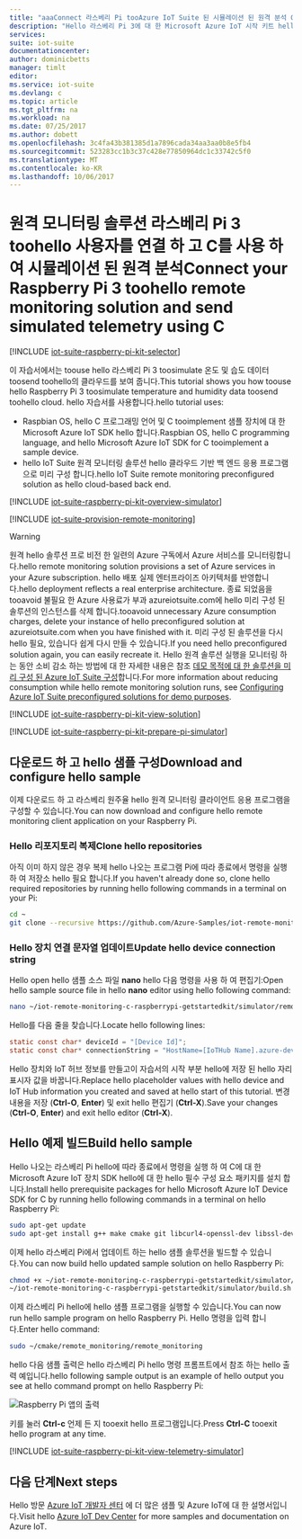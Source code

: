 ```yaml
---
title: "aaaConnect 라스베리 Pi tooAzure IoT Suite 된 시뮬레이션 된 원격 분석 C를 사용 하 여 | Microsoft Docs"
description: "Hello 라스베리 Pi 3에 대 한 Microsoft Azure IoT 시작 키트 hello와, Azure IoT Suite를 사용 합니다. C tooconnect 프로그램 라스베리 Pi toohello 원격 모니터링 솔루션을 사용 하 고 시뮬레이트된 원격 분석 toohello 클라우드 보내고 hello 솔루션 대시보드에서 호출 toomethods 알림에 응답 합니다."
services: 
suite: iot-suite
documentationcenter: 
author: dominicbetts
manager: timlt
editor: 
ms.service: iot-suite
ms.devlang: c
ms.topic: article
ms.tgt_pltfrm: na
ms.workload: na
ms.date: 07/25/2017
ms.author: dobett
ms.openlocfilehash: 3c4fa43b381385d1a7896cada34aa3aa0b8e5fb4
ms.sourcegitcommit: 523283cc1b3c37c428e77850964dc1c33742c5f0
ms.translationtype: MT
ms.contentlocale: ko-KR
ms.lasthandoff: 10/06/2017
---
```

# <a name="connect-your-raspberry-pi-3-toohello-remote-monitoring-solution-and-send-simulated-telemetry-using-c"></a><span data-ttu-id="1674d-104">원격 모니터링 솔루션 라스베리 Pi 3 toohello 사용자를 연결 하 고 C를 사용 하 여 시뮬레이션 된 원격 분석</span><span class="sxs-lookup"><span data-stu-id="1674d-104">Connect your Raspberry Pi 3 toohello remote monitoring solution and send simulated telemetry using C</span></span>

[!INCLUDE [iot-suite-raspberry-pi-kit-selector](../../includes/iot-suite-raspberry-pi-kit-selector.md)]

<span data-ttu-id="1674d-105">이 자습서에서는 toouse hello 라스베리 Pi 3 toosimulate 온도 및 습도 데이터 toosend toohello의 클라우드를 보여 줍니다.</span><span class="sxs-lookup"><span data-stu-id="1674d-105">This tutorial shows you how toouse hello Raspberry Pi 3 toosimulate temperature and humidity data toosend toohello cloud.</span></span> <span data-ttu-id="1674d-106">hello 자습서를 사용합니다.</span><span class="sxs-lookup"><span data-stu-id="1674d-106">hello tutorial uses:</span></span>

- <span data-ttu-id="1674d-107">Raspbian OS, hello C 프로그래밍 언어 및 C tooimplement 샘플 장치에 대 한 Microsoft Azure IoT SDK hello 합니다.</span><span class="sxs-lookup"><span data-stu-id="1674d-107">Raspbian OS, hello C programming language, and hello Microsoft Azure IoT SDK for C tooimplement a sample device.</span></span>
- <span data-ttu-id="1674d-108">hello IoT Suite 원격 모니터링 솔루션 hello 클라우드 기반 백 엔드 응용 프로그램으로 미리 구성 합니다.</span><span class="sxs-lookup"><span data-stu-id="1674d-108">hello IoT Suite remote monitoring preconfigured solution as hello cloud-based back end.</span></span>

[!INCLUDE [iot-suite-raspberry-pi-kit-overview-simulator](../../includes/iot-suite-raspberry-pi-kit-overview-simulator.md)]

[!INCLUDE [iot-suite-provision-remote-monitoring](../../includes/iot-suite-provision-remote-monitoring.md)]

> [!WARNING]
> <span data-ttu-id="1674d-109">원격 hello 솔루션 프로 비전 한 일련의 Azure 구독에서 Azure 서비스를 모니터링합니다.</span><span class="sxs-lookup"><span data-stu-id="1674d-109">hello remote monitoring solution provisions a set of Azure services in your Azure subscription.</span></span> <span data-ttu-id="1674d-110">hello 배포 실제 엔터프라이즈 아키텍처를 반영합니다.</span><span class="sxs-lookup"><span data-stu-id="1674d-110">hello deployment reflects a real enterprise architecture.</span></span> <span data-ttu-id="1674d-111">종료 되었음을 tooavoid 불필요 한 Azure 사용료가 부과 azureiotsuite.com에 hello 미리 구성 된 솔루션의 인스턴스를 삭제 합니다.</span><span class="sxs-lookup"><span data-stu-id="1674d-111">tooavoid unnecessary Azure consumption charges, delete your instance of hello preconfigured solution at azureiotsuite.com when you have finished with it.</span></span> <span data-ttu-id="1674d-112">미리 구성 된 솔루션을 다시 hello 필요, 있습니다 쉽게 다시 만들 수 있습니다.</span><span class="sxs-lookup"><span data-stu-id="1674d-112">If you need hello preconfigured solution again, you can easily recreate it.</span></span> <span data-ttu-id="1674d-113">Hello 원격 솔루션 실행을 모니터링 하는 동안 소비 감소 하는 방법에 대 한 자세한 내용은 참조 [데모 목적에 대 한 솔루션을 미리 구성 된 Azure IoT Suite 구성][lnk-demo-config]합니다.</span><span class="sxs-lookup"><span data-stu-id="1674d-113">For more information about reducing consumption while hello remote monitoring solution runs, see [Configuring Azure IoT Suite preconfigured solutions for demo purposes][lnk-demo-config].</span></span>

[!INCLUDE [iot-suite-raspberry-pi-kit-view-solution](../../includes/iot-suite-raspberry-pi-kit-view-solution.md)]

[!INCLUDE [iot-suite-raspberry-pi-kit-prepare-pi-simulator](../../includes/iot-suite-raspberry-pi-kit-prepare-pi-simulator.md)]

## <a name="download-and-configure-hello-sample"></a><span data-ttu-id="1674d-114">다운로드 하 고 hello 샘플 구성</span><span class="sxs-lookup"><span data-stu-id="1674d-114">Download and configure hello sample</span></span>

<span data-ttu-id="1674d-115">이제 다운로드 하 고 라스베리 원주율 hello 원격 모니터링 클라이언트 응용 프로그램을 구성할 수 있습니다.</span><span class="sxs-lookup"><span data-stu-id="1674d-115">You can now download and configure hello remote monitoring client application on your Raspberry Pi.</span></span>

### <a name="clone-hello-repositories"></a><span data-ttu-id="1674d-116">Hello 리포지토리 복제</span><span class="sxs-lookup"><span data-stu-id="1674d-116">Clone hello repositories</span></span>

<span data-ttu-id="1674d-117">아직 이미 하지 않은 경우 복제 hello 나오는 프로그램 Pi에 따라 종료에서 명령을 실행 하 여 저장소 hello 필요 합니다.</span><span class="sxs-lookup"><span data-stu-id="1674d-117">If you haven't already done so, clone hello required repositories by running hello following commands in a terminal on your Pi:</span></span>

```sh
cd ~
git clone --recursive https://github.com/Azure-Samples/iot-remote-monitoring-c-raspberrypi-getstartedkit.git
```

### <a name="update-hello-device-connection-string"></a><span data-ttu-id="1674d-118">Hello 장치 연결 문자열 업데이트</span><span class="sxs-lookup"><span data-stu-id="1674d-118">Update hello device connection string</span></span>

<span data-ttu-id="1674d-119">Hello open hello 샘플 소스 파일 **nano** hello 다음 명령을 사용 하 여 편집기:</span><span class="sxs-lookup"><span data-stu-id="1674d-119">Open hello sample source file in hello **nano** editor using hello following command:</span></span>

```sh
nano ~/iot-remote-monitoring-c-raspberrypi-getstartedkit/simulator/remote_monitoring/remote_monitoring.c
```

<span data-ttu-id="1674d-120">Hello를 다음 줄을 찾습니다.</span><span class="sxs-lookup"><span data-stu-id="1674d-120">Locate hello following lines:</span></span>

```c
static const char* deviceId = "[Device Id]";
static const char* connectionString = "HostName=[IoTHub Name].azure-devices.net;DeviceId=[Device Id];SharedAccessKey=[Device Key]";
```

<span data-ttu-id="1674d-121">Hello 장치와 IoT 허브 정보를 만들고이 자습서의 시작 부분 hello에 저장 된 hello 자리 표시자 값을 바꿉니다.</span><span class="sxs-lookup"><span data-stu-id="1674d-121">Replace hello placeholder values with hello device and IoT Hub information you created and saved at hello start of this tutorial.</span></span> <span data-ttu-id="1674d-122">변경 내용을 저장 (**Ctrl-O**, **Enter**) 및 exit hello 편집기 (**Ctrl-X**).</span><span class="sxs-lookup"><span data-stu-id="1674d-122">Save your changes (**Ctrl-O**, **Enter**) and exit hello editor (**Ctrl-X**).</span></span>

## <a name="build-hello-sample"></a><span data-ttu-id="1674d-123">Hello 예제 빌드</span><span class="sxs-lookup"><span data-stu-id="1674d-123">Build hello sample</span></span>

<span data-ttu-id="1674d-124">Hello 나오는 라스베리 Pi hello에 따라 종료에서 명령을 실행 하 여 C에 대 한 Microsoft Azure IoT 장치 SDK hello에 대 한 hello 필수 구성 요소 패키지를 설치 합니다.</span><span class="sxs-lookup"><span data-stu-id="1674d-124">Install hello prerequisite packages for hello Microsoft Azure IoT Device SDK for C by running hello following commands in a terminal on hello Raspberry Pi:</span></span>

```sh
sudo apt-get update
sudo apt-get install g++ make cmake git libcurl4-openssl-dev libssl-dev uuid-dev
```

<span data-ttu-id="1674d-125">이제 hello 라스베리 Pi에서 업데이트 하는 hello 샘플 솔루션을 빌드할 수 있습니다.</span><span class="sxs-lookup"><span data-stu-id="1674d-125">You can now build hello updated sample solution on hello Raspberry Pi:</span></span>

```sh
chmod +x ~/iot-remote-monitoring-c-raspberrypi-getstartedkit/simulator/build.sh
~/iot-remote-monitoring-c-raspberrypi-getstartedkit/simulator/build.sh
```

<span data-ttu-id="1674d-126">이제 라스베리 Pi hello에 hello 샘플 프로그램을 실행할 수 있습니다.</span><span class="sxs-lookup"><span data-stu-id="1674d-126">You can now run hello sample program on hello Raspberry Pi.</span></span> <span data-ttu-id="1674d-127">Hello 명령을 입력 합니다.</span><span class="sxs-lookup"><span data-stu-id="1674d-127">Enter hello command:</span></span>

```sh
sudo ~/cmake/remote_monitoring/remote_monitoring
```

<span data-ttu-id="1674d-128">hello 다음 샘플 출력은 hello 라스베리 Pi hello 명령 프롬프트에서 참조 하는 hello 출력 예입니다.</span><span class="sxs-lookup"><span data-stu-id="1674d-128">hello following sample output is an example of hello output you see at hello command prompt on hello Raspberry Pi:</span></span>

![Raspberry Pi 앱의 출력][img-raspberry-output]

<span data-ttu-id="1674d-130">키를 눌러 **Ctrl-c** 언제 든 지 tooexit hello 프로그램입니다.</span><span class="sxs-lookup"><span data-stu-id="1674d-130">Press **Ctrl-C** tooexit hello program at any time.</span></span>

[!INCLUDE [iot-suite-raspberry-pi-kit-view-telemetry-simulator](../../includes/iot-suite-raspberry-pi-kit-view-telemetry-simulator.md)]

## <a name="next-steps"></a><span data-ttu-id="1674d-131">다음 단계</span><span class="sxs-lookup"><span data-stu-id="1674d-131">Next steps</span></span>

<span data-ttu-id="1674d-132">Hello 방문 [Azure IoT 개발자 센터](https://azure.microsoft.com/develop/iot/) 에 더 많은 샘플 및 Azure IoT에 대 한 설명서입니다.</span><span class="sxs-lookup"><span data-stu-id="1674d-132">Visit hello [Azure IoT Dev Center](https://azure.microsoft.com/develop/iot/) for more samples and documentation on Azure IoT.</span></span>

[img-raspberry-output]: ./media/iot-suite-raspberry-pi-kit-c-get-started-simulator/appoutput.png

[lnk-demo-config]: https://github.com/Azure/azure-iot-remote-monitoring/blob/master/Docs/configure-preconfigured-demo.md
